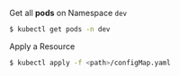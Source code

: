 Get all **pods** on Namespace `dev`
```bash
$ kubectl get pods -n dev
```

Apply a Resource

```bash
$ kubectl apply -f <path>/configMap.yaml
```
